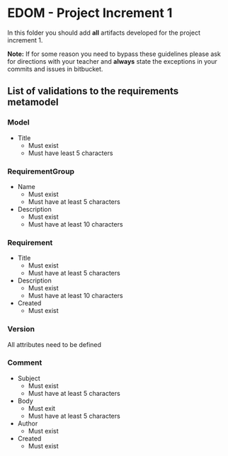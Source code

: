 # EDOM - Project Increment 1

In this folder you should add **all** artifacts developed for the project increment 1.

**Note:** If for some reason you need to bypass these guidelines please ask for directions with your teacher and **always** state the exceptions in your commits and issues in bitbucket.

## List of validations to the requirements metamodel

### Model

- Title
  - Must exist
  - Must have least 5 characters

### RequirementGroup

- Name
  - Must exist
  - Must have at least 5 characters
- Description
  - Must exist
  - Must have at least 10 characters

### Requirement

- Title
  - Must exist
  - Must have at least 5 characters
- Description
  - Must exist
  - Must have at least 10 characters
- Created
  - Must exist

### Version

All attributes need to be defined

### Comment

- Subject
  - Must exist
  - Must have at least 5 characters
- Body
  - Must exit
  - Must have at least 5 characters
- Author
  - Must exist
- Created
  - Must exist
